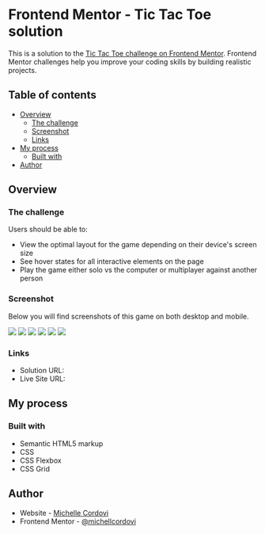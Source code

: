 # Frontend Mentor - Tic Tac Toe solution

This is a solution to the [Tic Tac Toe challenge on Frontend Mentor](https://www.frontendmentor.io/challenges/tic-tac-toe-game-Re7ZF_E2v). Frontend Mentor challenges help you improve your coding skills by building realistic projects. 

## Table of contents

- [Overview](#overview)
  - [The challenge](#the-challenge)
  - [Screenshot](#screenshot)
  - [Links](#links)
- [My process](#my-process)
  - [Built with](#built-with)
- [Author](#author)



## Overview

### The challenge

Users should be able to:

- View the optimal layout for the game depending on their device's screen size
- See hover states for all interactive elements on the page
- Play the game either solo vs the computer or multiplayer against another person

### Screenshot

Below you will find screenshots of this game on both desktop and mobile.

![](./assets/desktop_screenshot_start_game.png)
![](./assets/desktop_screenshot_restart_game.png)
![](./assets/desktop_screenshot_game_board.png)
![](./assets/mobile_screenshot_start_game.png)
![](./assets/mobile_screenshot_game_board.png)
![](./assets/mobile_screenshot_win_game.png)

### Links

- Solution URL: [](https://github.com/michellecordovi/TicTacToe)
- Live Site URL: [](https://michellecordovi.github.io/TicTacToe/)

## My process

### Built with

- Semantic HTML5 markup
- CSS 
- CSS Flexbox
- CSS Grid


## Author

- Website - [Michelle Cordovi](https://www.linkedin.com/in/michelle-cordovi-pt-dpt-35588683/)
- Frontend Mentor - [@michellcordovi](https://www.frontendmentor.io/profile/michellecordovi)
